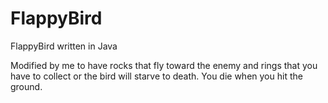 FlappyBird
==========

FlappyBird written in Java

Modified by me to have rocks that fly toward the enemy and rings that you have to collect or the bird will starve to death. You die when you hit the ground.

